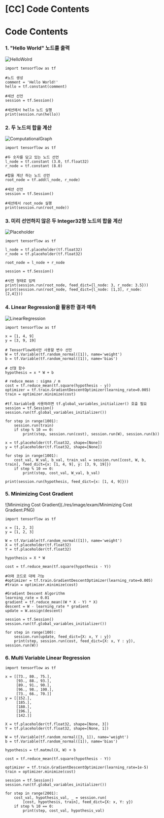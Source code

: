 [CC] Code Contents
==========================
# Code Contents
### 1. "Hello World" 노드를 출력

![HelloWolrd](./res/image/exam/HelloWorld.PNG)
<pre><code>import tensorflow as tf

#노드 생성
comment = 'Hello World!'
hello = tf.constant(comment)

#세션 선언
session = tf.Session()

#세션에서 hello 노드 실행
print(session.run(hello))
</code></pre>

### 2. 두 노드의 합을 계산

![ComputationalGraph](./res/image/exam/ComputationalGraph.PNG)
<pre><code>import tensorflow as tf

#두 숫자를 담고 있는 노드 선언
l_node = tf.constant (3.0, tf.float32)
r_node = tf.constant (8.0)

#합을 계산 하는 노드 선언
root_node = tf.add(l_node, r_node)

#세션 선언
session = tf.Session()

#세션에서 root_node 실행 
print(session.run(root_node))
</code></pre>

### 3. 미리 선언하지 않은 두 Integer32형 노드의 합을 계산 

![Placeholder](./res/image/exam/Placeholder.PNG)
<pre><code>import tensorflow as tf

l_node = tf.placeholder(tf.float32)
r_node = tf.placeholder(tf.float32)

root_node = l_node + r_node

session = tf.Session()

#사전 형태로 입력
print(session.run(root_node, feed_dict={l_node: 3, r_node: 3.5}))
print(session.run(root_node, feed_dict={l_node: [1,3], r_node: [2,4]}))
</code></pre>

### 4. Linear Regression을 활용한 결과 예측

![LinearRegression](./res/image/exam/LinearRegression.PNG)
<pre><code>import tensorflow as tf

x = [1, 4, 9]
y = [3, 9, 19]

# TensorFlow에서만 사용할 변수 선언
W = tf.Variable(tf.random_normal([1]), name='weight')
b = tf.Variable(tf.random_normal([1]), name='bias')

# 선형 함수
hypothesis = x * W + b

# reduce_mean : sigma / m
cost = tf.reduce_mean(tf.square(hypothesis - y))
optimizer = tf.train.GradientDescentOptimizer(learning_rate=0.005)
train = optimizer.minimize(cost)

#tf.Variable을 사용하려면 tf.global_variables_initializer() 호출 필요 
session = tf.Session()
session.run(tf.global_variables_initializer())

for step in range(1001):
    session.run(train)
    if step % 10 == 0:
        print(step, session.run(cost), session.run(W), session.run(b))

x = tf.placeholder(tf.float32, shape=[None])
y = tf.placeholder(tf.float32, shape=[None])

for step in range(1001):
    cost_val, W_val, b_val, train_val = session.run([cost, W, b, train], feed_dict={x: [1, 4, 9], y: [3, 9, 19]})
    if step % 10 == 0:
        print(step, cost_val, W_val, b_val)

print(session.run(hypothesis, feed_dict={x: [1, 4, 9]}))
</code></pre>

### 5. Minimizing Cost Gradient
![Minimizing Cost Gradient](./res/image/exam/Minimizing Cost Gradient.PNG)
<pre><code>import tensorflow as tf

x = [1, 2, 3]
y = [1, 2, 3]

W = tf.Variable(tf.random_normal([1]), name='weight')
X = tf.placeholder(tf.float32)
Y = tf.placeholder(tf.float32)

hypothesis = X * W

cost = tf.reduce_mean(tf.square(hypothesis - Y))

#아래 코드로 대체 가능
#optimizer = tf.train.GradientDescentOptimizer(learning_rate=0.005)
#train = optimizer.minimize(cost)

#Gradient Descent Algorithm
learning_rate = 0.01
gradient = tf.reduce_mean((W * X - Y) * X)
descent = W - learning_rate * gradient
update = W.assign(descent)

session = tf.Session()
session.run(tf.global_variables_initializer())

for step in range(100):
    session.run(update, feed_dict={X: x, Y : y})
    print(step, session.run(cost, feed_dict={X: x, Y : y}), session.run(W))
</code></pre>

### 6. Multi Variable Linear Regression
<pre><code>import tensorflow as tf

x = [[73., 80., 75.],
     [93., 88., 93.],
     [89., 91., 90.],
     [96., 98., 100.],
     [73., 66., 70.]]
y = [[152.],
     [185.],
     [180.],
     [196.],
     [142.]]

X = tf.placeholder(tf.float32, shape=[None, 3])
Y = tf.placeholder(tf.float32, shape=[None, 1])

W = tf.Variable(tf.random_normal([3, 1]), name='weight')
b = tf.Variable(tf.random_normal([1]), name='bias')

hypothesis = tf.matmul(X, W) + b

cost = tf.reduce_mean(tf.square(hypothesis - Y))

optimizer = tf.train.GradientDescentOptimizer(learning_rate=1e-5)
train = optimizer.minimize(cost)

session = tf.Session()
session.run(tf.global_variables_initializer())

for step in range(2001):
    cost_val, hypothesis_val, _ = session.run(
        [cost, hypothesis, train], feed_dict={X: x, Y: y})
    if step % 10 == 0:
        print(step, cost_val, hypothesis_val)</code></pre>